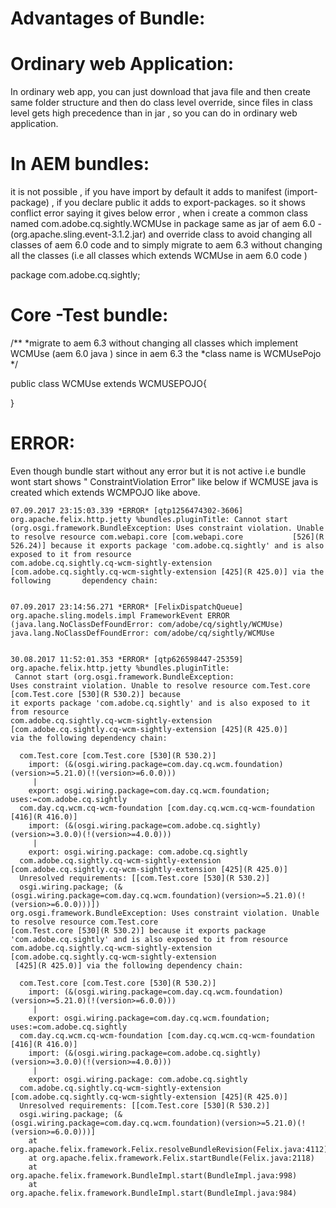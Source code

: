 Advantages of Bundle:
=====================

Ordinary web Application:
=========================
In ordinary web app, you can just download that java file and then create same folder structure and then do class level override, since
files in class level gets high precedence than in jar , so you can do in ordinary web application.

In AEM bundles:
==================
it is not possible , if you have import by default it adds to manifest (import-package) , if you declare public it adds
to export-packages. so it shows conflict error saying 
it gives below error , when i create a common class named com.adobe.cq.sightly.WCMUse in package same as jar
of aem 6.0 -(org.apache.sling.event-3.1.2.jar) and override class to avoid changing all classes of aem 6.0 code and to 
simply migrate to aem 6.3 without changing all the classes (i.e all classes which extends WCMUse in aem 6.0 code ) 

package com.adobe.cq.sightly;


Core -Test bundle:
==================

/**
*migrate to aem 6.3 without changing all classes which implement WCMUse (aem 6.0 java ) since in aem 6.3 the
*class name is WCMUsePojo
*/

public class WCMUse extends WCMUSEPOJO{

}

ERROR:
======

Even though bundle start without any error but  it is not active i.e bundle wont start shows " ConstraintViolation Error" like below if 
WCMUSE java is created which extends WCMPOJO like above.

	
	07.09.2017 23:15:03.339 *ERROR* [qtp1256474302-3606] org.apache.felix.http.jetty %bundles.pluginTitle: Cannot start 		         (org.osgi.framework.BundleException: Uses constraint violation. Unable to resolve resource com.webapi.core [com.webapi.core           [526](R 526.24)] because it exports package 'com.adobe.cq.sightly' and is also exposed to it from resource      	
	com.adobe.cq.sightly.cq-wcm-sightly-extension [com.adobe.cq.sightly.cq-wcm-sightly-extension [425](R 425.0)] via the following   	 dependency chain:


	07.09.2017 23:14:56.271 *ERROR* [FelixDispatchQueue] org.apache.sling.models.impl FrameworkEvent ERROR			 		(java.lang.NoClassDefFoundError: com/adobe/cq/sightly/WCMUse)
	java.lang.NoClassDefFoundError: com/adobe/cq/sightly/WCMUse


	30.08.2017 11:52:01.353 *ERROR* [qtp626598447-25359] org.apache.felix.http.jetty %bundles.pluginTitle: 
	 Cannot start (org.osgi.framework.BundleException: 
	Uses constraint violation. Unable to resolve resource com.Test.core [com.Test.core [530](R 530.2)] because
	it exports package 'com.adobe.cq.sightly' and is also exposed to it from resource 
	com.adobe.cq.sightly.cq-wcm-sightly-extension [com.adobe.cq.sightly.cq-wcm-sightly-extension [425](R 425.0)] 
	via the following dependency chain:

	  com.Test.core [com.Test.core [530](R 530.2)]
	    import: (&(osgi.wiring.package=com.day.cq.wcm.foundation)(version>=5.21.0)(!(version>=6.0.0)))
	     |
	    export: osgi.wiring.package=com.day.cq.wcm.foundation; uses:=com.adobe.cq.sightly
	  com.day.cq.wcm.cq-wcm-foundation [com.day.cq.wcm.cq-wcm-foundation [416](R 416.0)]
	    import: (&(osgi.wiring.package=com.adobe.cq.sightly)(version>=3.0.0)(!(version>=4.0.0)))
	     |
	    export: osgi.wiring.package: com.adobe.cq.sightly
	  com.adobe.cq.sightly.cq-wcm-sightly-extension [com.adobe.cq.sightly.cq-wcm-sightly-extension [425](R 425.0)]
	  Unresolved requirements: [[com.Test.core [530](R 530.2)] 
	  osgi.wiring.package; (&(osgi.wiring.package=com.day.cq.wcm.foundation)(version>=5.21.0)(!(version>=6.0.0)))])
	org.osgi.framework.BundleException: Uses constraint violation. Unable to resolve resource com.Test.core 
	[com.Test.core [530](R 530.2)] because it exports package 
	'com.adobe.cq.sightly' and is also exposed to it from resource com.adobe.cq.sightly.cq-wcm-sightly-extension 
	[com.adobe.cq.sightly.cq-wcm-sightly-extension
	 [425](R 425.0)] via the following dependency chain:

	  com.Test.core [com.Test.core [530](R 530.2)]
	    import: (&(osgi.wiring.package=com.day.cq.wcm.foundation)(version>=5.21.0)(!(version>=6.0.0)))
	     |
	    export: osgi.wiring.package=com.day.cq.wcm.foundation; uses:=com.adobe.cq.sightly
	  com.day.cq.wcm.cq-wcm-foundation [com.day.cq.wcm.cq-wcm-foundation [416](R 416.0)]
	    import: (&(osgi.wiring.package=com.adobe.cq.sightly)(version>=3.0.0)(!(version>=4.0.0)))
	     |
	    export: osgi.wiring.package: com.adobe.cq.sightly
	  com.adobe.cq.sightly.cq-wcm-sightly-extension [com.adobe.cq.sightly.cq-wcm-sightly-extension [425](R 425.0)] 
	  Unresolved requirements: [[com.Test.core [530](R 530.2)]
	  osgi.wiring.package; (&(osgi.wiring.package=com.day.cq.wcm.foundation)(version>=5.21.0)(!(version>=6.0.0)))]
		at org.apache.felix.framework.Felix.resolveBundleRevision(Felix.java:4112)
		at org.apache.felix.framework.Felix.startBundle(Felix.java:2118)
		at org.apache.felix.framework.BundleImpl.start(BundleImpl.java:998)
		at org.apache.felix.framework.BundleImpl.start(BundleImpl.java:984)
		 
